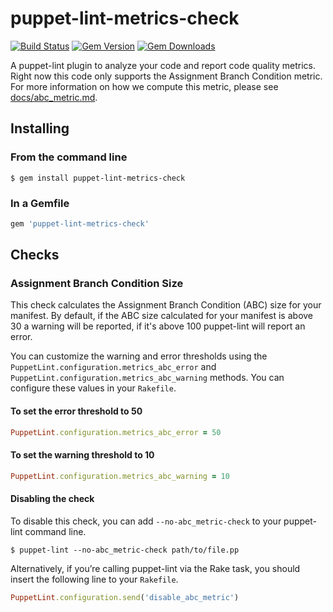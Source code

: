 # puppet-lint-metrics-check

[![Build Status](https://img.shields.io/travis/danzilio/puppet-lint-metrics-check.svg)](https://travis-ci.org/danzilio/puppet-lint-metrics-check)
[![Gem Version](https://img.shields.io/gem/v/puppet-lint-metrics-check.svg)](https://rubygems.org/gems/puppet-lint-metrics-check)
[![Gem Downloads](https://img.shields.io/gem/dt/puppet-lint-metrics-check.svg)](https://rubygems.org/gems/puppet-lint-metrics-check)

A puppet-lint plugin to analyze your code and report code quality metrics. Right now this code only supports the Assignment Branch Condition metric. For more information on how we compute this metric, please see [docs/abc_metric.md](docs/abc_metric.md).

## Installing
### From the command line
```shell
$ gem install puppet-lint-metrics-check
```

### In a Gemfile
```ruby
gem 'puppet-lint-metrics-check'
```

## Checks
### Assignment Branch Condition Size

This check calculates the Assignment Branch Condition (ABC) size for your manifest. By default, if the ABC size calculated for your manifest is above 30 a warning will be reported, if it's above 100 puppet-lint will report an error.

You can customize the warning and error thresholds using the `PuppetLint.configuration.metrics_abc_error` and `PuppetLint.configuration.metrics_abc_warning` methods. You can configure these values in your `Rakefile`.

#### To set the error threshold to 50

```ruby
PuppetLint.configuration.metrics_abc_error = 50
```

#### To set the warning threshold to 10

```ruby
PuppetLint.configuration.metrics_abc_warning = 10
```

#### Disabling the check
To disable this check, you can add `--no-abc_metric-check` to your puppet-lint command line.

```shell
$ puppet-lint --no-abc_metric-check path/to/file.pp
```

Alternatively, if you’re calling puppet-lint via the Rake task, you should insert the following line to your `Rakefile`.

```ruby
PuppetLint.configuration.send('disable_abc_metric')
```
